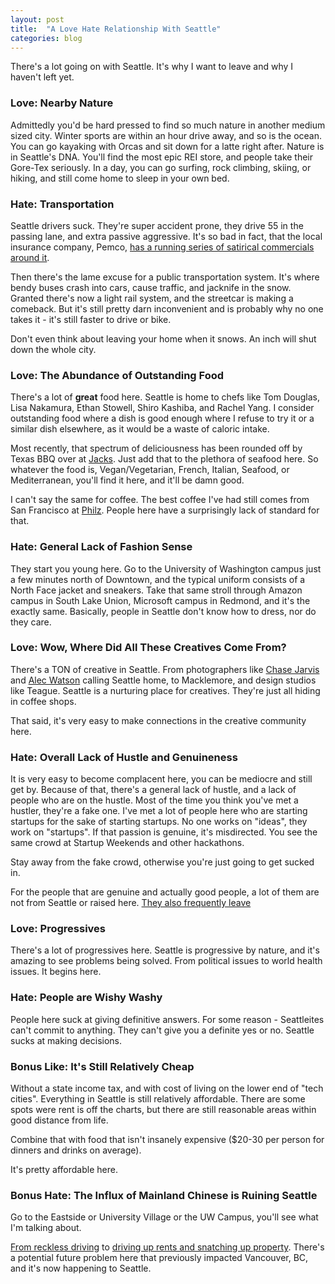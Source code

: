 ```yaml
---
layout: post
title:  "A Love Hate Relationship With Seattle"
categories: blog
---
```


There's a lot going on with Seattle. It's why I want to leave and why I haven't left yet.

### Love: Nearby Nature

Admittedly you'd be hard pressed to find so much nature in another medium sized city. Winter sports are within an hour drive away, and so is the ocean. You can go kayaking with Orcas and sit down for a latte right after. Nature is in Seattle's DNA. You'll find the most epic REI store, and people take their Gore-Tex seriously. In a day, you can go surfing, rock climbing, skiing, or hiking, and still come home to sleep in your own bed.

### Hate: Transportation

Seattle drivers suck. They're super accident prone, they drive 55 in the passing lane, and extra passive aggressive. It's so bad in fact, that the local insurance company, Pemco, [has a running series of satirical commercials around it](http://www.werealotlikeyou.com).

Then there's the lame excuse for a public transportation system. It's where bendy buses crash into cars, cause traffic, and jacknife in the snow. Granted there's now a light rail system, and the streetcar is making a comeback. But it's still pretty darn inconvenient and is probably why no one takes it - it's still faster to drive or bike.

Don't even think about leaving your home when it snows. An inch will shut down the whole city.

### Love: The Abundance of Outstanding Food

There's a lot of **great** food here. Seattle is home to chefs like Tom Douglas, Lisa Nakamura, Ethan Stowell, Shiro Kashiba, and Rachel Yang. I consider outstanding food where a dish is good enough where I refuse to try it or a similar dish elsewhere, as it would be a waste of caloric intake.

Most recently, that spectrum of deliciousness has been rounded off by Texas BBQ over at [Jacks](http:/www.jacksbbq.com). Just add that to the plethora of seafood here. So whatever the food is, Vegan/Vegetarian, French, Italian, Seafood, or Mediterranean, you'll find it here, and it'll be damn good.

I can't say the same for coffee. The best coffee I've had still comes from San Francisco at [Philz](http://www.philzcoffee.com). People here have a surprisingly lack of standard for that.

### Hate: General Lack of Fashion Sense

They start you young here. Go to the University of Washington campus just a few minutes north of Downtown, and the typical uniform consists of a North Face jacket and sneakers. Take that same stroll through Amazon campus in South Lake Union, Microsoft campus in Redmond, and it's the exactly same. Basically, people in Seattle don't know how to dress, nor do they care.

### Love: Wow, Where Did All These Creatives Come From?

There's a TON of creative in Seattle. From photographers like [Chase Jarvis](http://chasejarvis.com) and [Alec Watson](http://www.alecwatson.com) calling Seattle home, to Macklemore, and design studios like Teague. Seattle is a nurturing place for creatives. They're just all hiding in coffee shops.

That said, it's very easy to make connections in the creative community here.

### Hate: Overall Lack of Hustle and Genuineness

It is very easy to become complacent here, you can be mediocre and still get by. Because of that, there's a general lack of hustle, and a lack of people who are on the hustle. Most of the time you think you've met a hustler, they're a fake one. I've met a lot of people here who are starting startups for the sake of starting startups. No one works on "ideas", they work on "startups". If that passion is genuine, it's misdirected. You see the same crowd at Startup Weekends and other hackathons.

Stay away from the fake crowd, otherwise you're just going to get sucked in.

For the people that are genuine and actually good people, a lot of them are not from Seattle or raised here. [They also frequently leave](http://www.geekwire.com/2014/freakn-genius-las-vegas/)

### Love: Progressives

There's a lot of progressives here. Seattle is progressive by nature, and it's amazing to see problems being solved. From political issues to world health issues. It begins here.

### Hate: People are Wishy Washy

People here suck at giving definitive answers. For some reason - Seattleites can't commit to anything. They can't give you a definite yes or no. Seattle sucks at making decisions.

### Bonus Like: It's Still Relatively Cheap

Without a state income tax, and with cost of living on the lower end of "tech cities". Everything in Seattle is still relatively affordable. There are some spots were rent is off the charts, but there are still reasonable areas within good distance from life.

Combine that with food that isn't insanely expensive ($20-30 per person for dinners and drinks on average).

It's pretty affordable here.

### Bonus Hate: The Influx of Mainland Chinese is Ruining Seattle

Go to the Eastside or University Village or the UW Campus, you'll see what I'm talking about.

[From reckless driving](http://www.thenewstribune.com/2014/02/19/3057207/green-river-student-arrested-after.html) to [driving up rents and snatching up property](http://www.nytimes.com/2014/09/21/business/in-suburban-seattle-new-nests-for-chinas-rich.html?_r=0). There's a potential future problem here that previously impacted Vancouver, BC, and it's now happening to Seattle.
